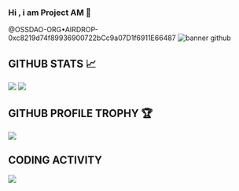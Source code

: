 ### Hi , i am Project AM 👋
@OSSDAO-ORG•AIRDROP-0xc8219d74f89936900722bCc9a07D1f6911E66487
![banner github](https://user-images.githubusercontent.com/61135648/94995688-89512680-05d2-11eb-8576-f0bf95fca33d.png)

## GITHUB STATS 📈
<p>
<img src="https://github-readme-stats.vercel.app/api?username=am-523&show_icons=true&hide_border=true&theme=radical" />
  <img src="https://github-readme-stats.vercel.app/api/top-langs/?username=am-523&&layout=compact&langs_count=6&theme=highcontrast&hide_border=true" />
</p>


## GITHUB PROFILE TROPHY 🏆
<p>
  <img src="https://github-profile-trophy.vercel.app/?username=am-523&margin-w=25&margin-h=25&column=7&theme=darkhub" />    
</p>

## CODING ACTIVITY
<p>
  <img src="https://github-readme-stats.vercel.app/api/wakatime?username=asril46&layout=compact&theme=chartreuse-dark&hide_border=true" />
</p>
